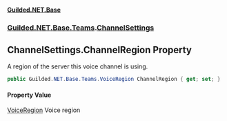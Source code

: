 
#### [Guilded.NET.Base](index 'index')
### [Guilded.NET.Base.Teams](index#Guilded_NET_Base_Teams 'Guilded.NET.Base.Teams').[ChannelSettings](ChannelSettings 'Guilded.NET.Base.Teams.ChannelSettings')
## ChannelSettings.ChannelRegion Property
A region of the server this voice channel is using.  
```csharp
public Guilded.NET.Base.Teams.VoiceRegion ChannelRegion { get; set; }
```

#### Property Value
[VoiceRegion](VoiceRegion 'Guilded.NET.Base.Teams.VoiceRegion')
Voice region
